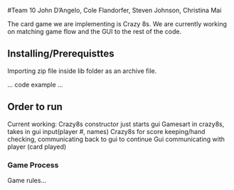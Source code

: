 #Team 10
John D’Angelo, Cole Flandorfer, Steven Johnson, Christina Mai
 
The card game we are implementing is Crazy 8s.
We are currently working on matching game flow and the GUI to the rest of the code.

## Installing/Prerequisttes
Importing zip file inside lib folder as an archive file.

...
code example
...

## Order to run
 Current working:
Crazy8s constructor just starts gui
Gamesart in crazy8s, takes in gui input(player #, names)
Crazy8s for score keeping/hand checking, communicating back to gui to continue
Gui communicating with player (card played)


### Game Process
 Game rules...